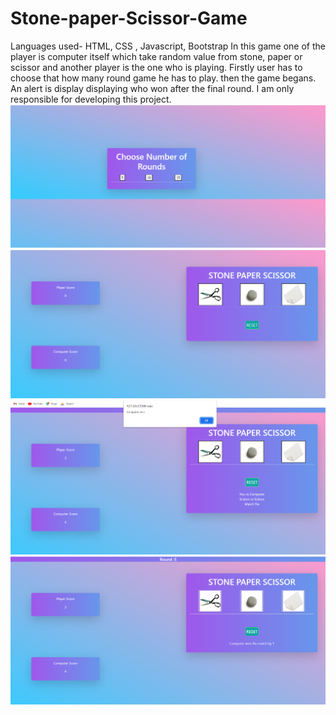 # Stone-paper-Scissor-Game
Languages used- HTML, CSS , Javascript, Bootstrap
In this game one of the player is computer itself which take random value from stone, paper or scissor and another player is the one who is playing.
Firstly user has to choose that how many round game he has to play. then the game begans.
An alert is display displaying who won after the final round.
I am only responsible for developing this project.
<img src="https://github.com/NikitaGupta-17/Stone-paper-Scissor-Game/blob/main/initial.png">
<img src="https://github.com/NikitaGupta-17/Stone-paper-Scissor-Game/blob/main/second.png">
<img src="https://github.com/NikitaGupta-17/Stone-paper-Scissor-Game/blob/main/s3.png">
<img src="https://github.com/NikitaGupta-17/Stone-paper-Scissor-Game/blob/main/s4.png">

